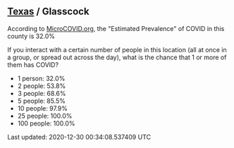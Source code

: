 
## [Texas](/united-states/texas) / Glasscock

According to [MicroCOVID.org](http://microcovid.org),
the "Estimated Prevalence" of COVID in this county is 32.0%

If you interact with a certain number of people in this location
(all at once in a group, or spread out across the day), what is the chance that
1 or more of them has COVID?

- 1 person: 32.0%
- 2 people: 53.8%
- 3 people: 68.6%
- 5 people: 85.5%
- 10 people: 97.9%
- 25 people: 100.0%
- 100 people: 100.0%

Last updated: 2020-12-30 00:34:08.537409 UTC

